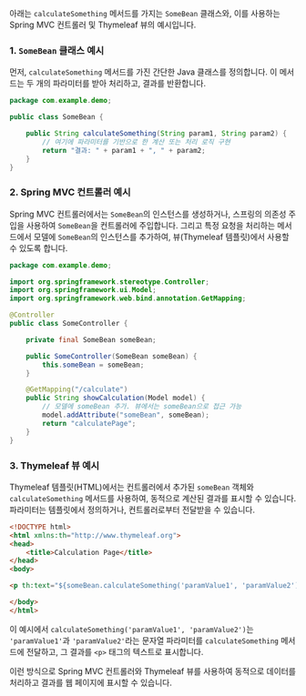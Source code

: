 
아래는 `calculateSomething` 메서드를 가지는 `SomeBean` 클래스와, 이를 사용하는 Spring MVC 컨트롤러 및 Thymeleaf 뷰의 예시입니다.

### 1. `SomeBean` 클래스 예시

먼저, `calculateSomething` 메서드를 가진 간단한 Java 클래스를 정의합니다. 이 메서드는 두 개의 파라미터를 받아 처리하고, 결과를 반환합니다.

```java
package com.example.demo;

public class SomeBean {

    public String calculateSomething(String param1, String param2) {
        // 여기에 파라미터를 기반으로 한 계산 또는 처리 로직 구현
        return "결과: " + param1 + ", " + param2;
    }
}
```

### 2. Spring MVC 컨트롤러 예시

Spring MVC 컨트롤러에서는 `SomeBean`의 인스턴스를 생성하거나, 스프링의 의존성 주입을 사용하여 `SomeBean`을 컨트롤러에 주입합니다. 그리고 특정 요청을 처리하는 메서드에서 모델에 `SomeBean`의 인스턴스를 추가하여, 뷰(Thymeleaf 템플릿)에서 사용할 수 있도록 합니다.

```java
package com.example.demo;

import org.springframework.stereotype.Controller;
import org.springframework.ui.Model;
import org.springframework.web.bind.annotation.GetMapping;

@Controller
public class SomeController {

    private final SomeBean someBean;

    public SomeController(SomeBean someBean) {
        this.someBean = someBean;
    }

    @GetMapping("/calculate")
    public String showCalculation(Model model) {
        // 모델에 someBean 추가. 뷰에서는 someBean으로 접근 가능
        model.addAttribute("someBean", someBean);
        return "calculatePage";
    }
}
```

### 3. Thymeleaf 뷰 예시

Thymeleaf 템플릿(HTML)에서는 컨트롤러에서 추가된 `someBean` 객체와 `calculateSomething` 메서드를 사용하여, 동적으로 계산된 결과를 표시할 수 있습니다. 파라미터는 템플릿에서 정의하거나, 컨트롤러로부터 전달받을 수 있습니다.

```html
<!DOCTYPE html>
<html xmlns:th="http://www.thymeleaf.org">
<head>
    <title>Calculation Page</title>
</head>
<body>

<p th:text="${someBean.calculateSomething('paramValue1', 'paramValue2')}">Placeholder text</p>

</body>
</html>
```

이 예시에서 `calculateSomething('paramValue1', 'paramValue2')`는 `'paramValue1'`과 `'paramValue2'`라는 문자열 파라미터를 `calculateSomething` 메서드에 전달하고, 그 결과를 `<p>` 태그의 텍스트로 표시합니다. 

이런 방식으로 Spring MVC 컨트롤러와 Thymeleaf 뷰를 사용하여 동적으로 데이터를 처리하고 결과를 웹 페이지에 표시할 수 있습니다.
